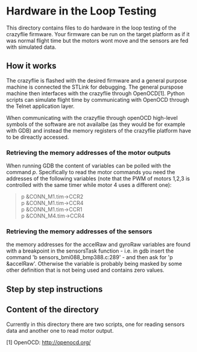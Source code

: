 # Hardware in the Loop Testing

This directory contains files to do hardware in the loop testing of the crazyflie firmware.
Your firmware can be run on the target platform as if it was normal flight time but the 
motors wont move and the sensors are fed with simulated data.

## How it works

The crazyflie is flashed with the desired firmware and a general purpose machine is connected
the STLink for debugging. The general purspose machine then interfaces with the crazyflie
through OpenOCD[1]. Python scripts can simulate flight time by communicating with OpenOCD
through the Telnet application layer. 

When communicating with the crazyflie through openOCD high-level symbols of the software are
not availalbe (as they would be for example with GDB) and instead the memory registers of the
crazyflie platform have to be direactly accessed.

### Retrieving the memory addresses of the motor outputs

When running GDB the content of variables can be polled with the command *p*.
Specifically to read the motor commands you need the addresses of the following variables
(note that the PWM of motors 1,2,3 is controlled with the same timer while motor 4 uses a
different one):

> p &CONN_M1.tim->CCR2 \
> p &CONN_M1.tim->CCR4 \
> p &CONN_M1.tim->CCR1 \
> p &CONN_M4.tim->CCR4 

### Retrieving the memory addresses of the sensors

the memory addresses for the accelRaw and gyroRaw variables are found with a breakpoint 
in the sensorsTask function - i.e. in gdb insert the command 'b sensors_bmi088_bmp388.c:289' -
and then ask for 'p &accelRaw'. Otherwise the variable is probably being masked by some other 
definition that is not being used and contains zero values.

## Step by step instructions

## Content of the directory

Currently in this directory there are two scripts, one for reading sensors data and 
another one to read motor output.


[1] OpenOCD: http://openocd.org/
